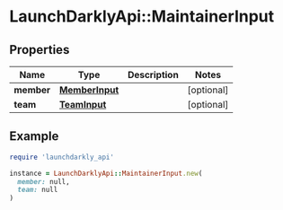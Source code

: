 # LaunchDarklyApi::MaintainerInput

## Properties

| Name | Type | Description | Notes |
| ---- | ---- | ----------- | ----- |
| **member** | [**MemberInput**](MemberInput.md) |  | [optional] |
| **team** | [**TeamInput**](TeamInput.md) |  | [optional] |

## Example

```ruby
require 'launchdarkly_api'

instance = LaunchDarklyApi::MaintainerInput.new(
  member: null,
  team: null
)
```

